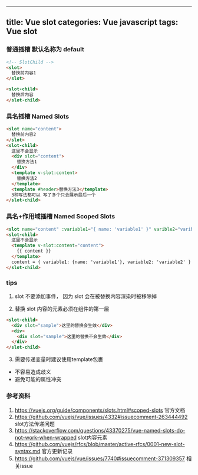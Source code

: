 
---
title: Vue slot
categories: Vue javascript
tags: Vue slot
---

### 普通插槽 默认名称为 default

```html
<!-- SlotChild -->
<slot>
  替换前内容1
</slot>

<slot-child>
  替换后内容
</slot-child>
```

### 具名插槽 Named Slots

```html
<slot name="content">
  替换前内容2
</slot>
<slot-child>
  这里不会显示
  <div slot="content">
    替换方法1
  </div>
  <template v-slot:content>
    替换方法2
  </template>
  <template #header>替换方法3</template>
  3种写法都可以 写了多个只会展示最后一个
</slot-child>
```

### 具名+作用域插槽 Named Scoped Slots

```html
<slot name="content" :variable1="{ name: 'variable1' }" varible2="varible2"></slot>
<slot-child>
  这里不会显示
  <template v-slot:content="content">
    {{ content }}
  </template>
  content = { variable1: {name: 'variable1'}, variable2: 'variable2' }
</slot-child>
```

### tips

1. slot 不要添加事件， 因为 slot 会在被替换内容渲染时被移除掉

2. 替换 slot 内容的元素必须在组件的第一层

```html
<slot-child>
  <div slot="sample">这里的替换会生效</div>
  <div>
    <div slot="sample">这里的替换不会生效</div>
  </div>
</slot-child>
```
3. 需要传递变量时建议使用template包裹
  - 不容易造成歧义
  - 避免可能的属性冲突

### 参考资料

1. https://vuejs.org/guide/components/slots.html#scoped-slots 官方文档
2. https://github.com/vuejs/vue/issues/4332#issuecomment-263444492 slot方法传递问题
3. https://stackoverflow.com/questions/43370275/vue-named-slots-do-not-work-when-wrapped slot内容元素
4. https://github.com/vuejs/rfcs/blob/master/active-rfcs/0001-new-slot-syntax.md 官方更新记录
5. https://github.com/vuejs/vue/issues/7740#issuecomment-371309357 相关issue
